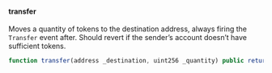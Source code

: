#### transfer

Moves a quantity of tokens to the destination address, always firing the `Transfer` event after.
Should revert if the sender’s account doesn’t have sufficient tokens.


``` js
function transfer(address _destination, uint256 _quantity) public returns (bool success)
```